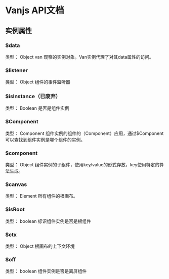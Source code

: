 # Vanjs API文档

## 实例属性

### $data
类型： Object
van 观察的实例对象。Van实例代理了对其data属性的访问。

### $listener
类型： Object
组件的事件监听器

### $isInstance（已废弃）
类型： Boolean
是否是组件实例

### $Component
类型： Component
组件实例的组件的（Component）应用，通过$Component可以查找到组件实例是哪个组件的实例。

### $component
类型： Object
组件实例的子组件，使用key/value的形式存放，key使用特定的算法生成。

### $canvas
类型： Element
所有组件的根画布。

### $isRoot
类型： boolean
标识组件实例是否是根组件

### $ctx
类型： Object
根画布的上下文环境

### $off
类型： boolean
组件实例是否是离屏组件

